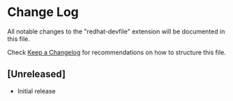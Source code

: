 # Change Log

All notable changes to the "redhat-devfile" extension will be documented in this file.

Check [Keep a Changelog](http://keepachangelog.com/) for recommendations on how to structure this file.

## [Unreleased]

- Initial release
